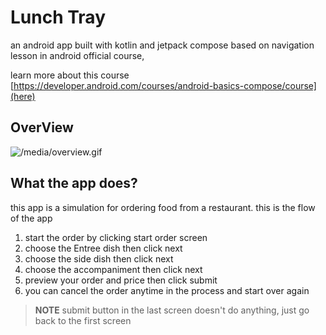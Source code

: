 # Lunch Tray
an android app built with kotlin and jetpack compose based on navigation lesson
in android official course, 

learn more about this course [https://developer.android.com/courses/android-basics-compose/course](here)
## OverView
![/media/overview.gif]()

## What the app does?
this app is a simulation for ordering food from a restaurant.
this is the flow of the app
1. start the order by clicking start order screen
2. choose the Entree dish then click next
3. choose the side dish then click next
4. choose the accompaniment then click next
5. preview your order and price then click submit
6. you can cancel the order anytime in the process and start over again

> **NOTE** submit button in the last screen doesn't do anything, just go back to the first screen


